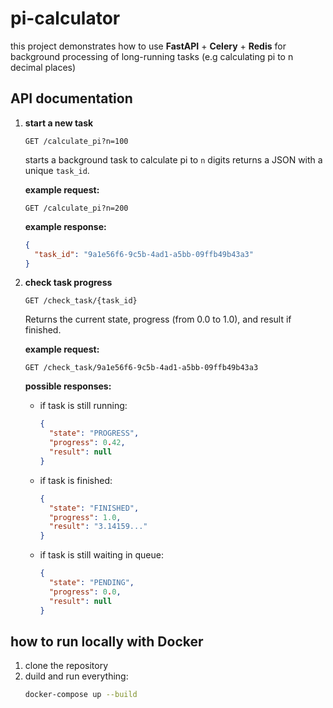 # pi-calculator

this project demonstrates how to use **FastAPI** + **Celery** + **Redis** for background processing of long-running tasks (e.g calculating pi to n decimal places)

## API documentation

1. **start a new task**

   `GET /calculate_pi?n=100`

   starts a background task to calculate pi to `n` digits
   returns a JSON with a unique `task_id`.

   **example request:**

   ```
   GET /calculate_pi?n=200
   ```

   **example response:**

   ```json
   {
     "task_id": "9a1e56f6-9c5b-4ad1-a5bb-09ffb49b43a3"
   }
   ```

2. **check task progress**

   `GET /check_task/{task_id}`

   Returns the current state, progress (from 0.0 to 1.0), and result if finished.

   **example request:**

   ```
   GET /check_task/9a1e56f6-9c5b-4ad1-a5bb-09ffb49b43a3
   ```

   **possible responses:**

   - if task is still running:

     ```json
     {
       "state": "PROGRESS",
       "progress": 0.42,
       "result": null
     }
     ```

   - if task is finished:

     ```json
     {
       "state": "FINISHED",
       "progress": 1.0,
       "result": "3.14159..."
     }
     ```

   - if task is still waiting in queue:
     ```json
     {
       "state": "PENDING",
       "progress": 0.0,
       "result": null
     }
     ```

## how to run locally with Docker

1. clone the repository
2. duild and run everything:
   ```bash
   docker-compose up --build
   ```
